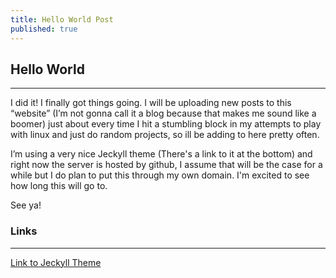 ```yaml
---
title: Hello World Post
published: true
---
```

## Hello World
---

I did it! I finally got things going. I will be uploading new posts to this “website” (I’m not gonna call it a blog because that makes me sound like a boomer) just about every time I hit a stumbling block in my attempts to play with linux and just do random projects, so ill be adding to here pretty often.

I’m using a very nice Jeckyll theme (There's a link to it at the bottom) and right now the server is hosted by github, I assume that will be the case for a while but I do plan to put this through my own domain. I'm excited to see how long this will go to. 

See ya!



### Links
---

[Link to Jeckyll Theme](http://jekyllthemes.org/themes/hacker-blog/)

